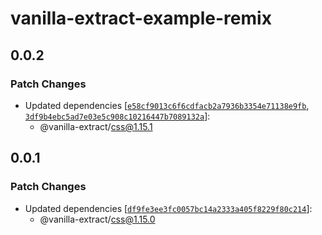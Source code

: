 # vanilla-extract-example-remix

## 0.0.2

### Patch Changes

- Updated dependencies [[`e58cf9013c6f6cdfacb2a7936b3354e71138e9fb`](https://github.com/vanilla-extract-css/vanilla-extract/commit/e58cf9013c6f6cdfacb2a7936b3354e71138e9fb), [`3df9b4ebc5ad7e03e5c908c10216447b7089132a`](https://github.com/vanilla-extract-css/vanilla-extract/commit/3df9b4ebc5ad7e03e5c908c10216447b7089132a)]:
  - @vanilla-extract/css@1.15.1

## 0.0.1

### Patch Changes

- Updated dependencies [[`df9fe3ee3fc0057bc14a2333a405f8229f80c214`](https://github.com/vanilla-extract-css/vanilla-extract/commit/df9fe3ee3fc0057bc14a2333a405f8229f80c214)]:
  - @vanilla-extract/css@1.15.0
